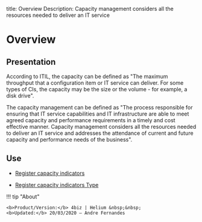 title: Overview
Description: Capacity management considers all the resources needed to deliver an IT service
# Overview

Presentation
----------------

According to ITIL, the capacity can be defined as "The maximum throughput that a
configuration item or IT service can deliver. For some types of CIs, the
capacity may be the size or the volume - for example, a disk drive".

The capacity management can be defined as "The process responsible for ensuring
that IT service capabilities and IT infrastructure are able to meet agreed
capacity and performance requirements in a timely and cost effective manner.
Capacity management considers all the resources needed to deliver an IT service
and addresses the attendance of current and future capacity and performance
needs of the business".

Use
-------

- [Register capacity indicators](/en-us/4biz-helium/processes/capacity/use/register-capacity-indicators.html)

- [Register capacity indicators Type](/en-us/4biz-helium/processes/capacity/use/register-capacity-indicators-type.html)

!!! tip "About"

    <b>Product/Version:</b> 4biz | Helium &nbsp;&nbsp;
    <b>Updated:</b> 20/03/2020 – Andre Fernandes
